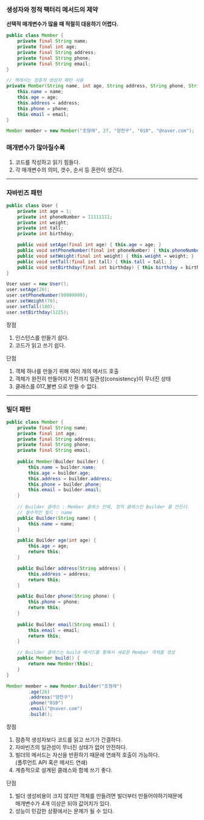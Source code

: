 ### 생성자와 정적 팩터리 메서드의 제약
**선택적 매개변수가 많을 때 적절히 대응하기 어렵다.**
``` java
public class Member {
    private final String name;
    private final int age;
    private final String address;
    private final String phone;
    private final String email;
}

// 책에서는 점층적 생성자 패턴 사용
private Member(String name, int age, String address, String phone, String email) {
    this.name = name;
    this.age = age;
    this.address = address;
    this.phone = phone;
    this.email = email;
}
```
``` java
Member member = new Member("조형래", 27, "양천구", "010", "@naver.com");
```
### 매개변수가 많아질수록
1. 코드를 작성하고 읽기 힘들다.
2. 각 매개변수의 의미, 갯수, 순서 등 혼란이 생긴다.
---
### 자바빈즈 패턴
```java
public class User {
    private int age = 1;
    private int phoneNumber = 11111111;
    private int weight;
    private int tall;
    private int birthday;

    public void setAge(final int age) { this.age = age; }
    public void setPhoneNumber(final int phoneNumber) { this.phoneNumber = phoneNumber; }
    public void setWeight(final int weight) { this.weight = weight; }
    public void setTall(final int tall) { this.tall = tall; }
    public void setBirthday(final int birthday) { this.birthday = birthday; }
}

User user = new User();
user.setAge(20);
user.setPhoneNumber(99999999);
user.setWeight(70);
user.setTall(180);
user.setBirthday(1225);
```
장점   
1. 인스턴스를 만들기 쉽다.
2. 코드가 읽고 쓰기 쉽다.   

단점
1. 객체 하나를 만들기 위해 여러 개의 메서드 호출
2. 객체가 완전히 만들어지기 전까지 일관성(consistency)이 무너진 상태
3. 클래스를 017_불변 으로 만들 수 없다.

---
### 빌더 패턴
``` java
public class Member {
    private final String name;
    private final int age;
    private final String address;
    private final String phone;
    private final String email;
    
    public Member(Builder builder) {
        this.name = builder.name;
        this.age = builder.age;
        this.address = builder.address;
        this.phone = builder.phone;
        this.email = builder.email;
    }
    
    // Builder 클래스 : Member 클래스 안에, 정적 클래스인 Builder 를 만든다.
    // 필수적인 필드 : name
    public Builder(String name) {
        this.name = name;
    }

    public Builder age(int age) {
        this.age = age;
        return this;
    }

    public Builder address(String address) {
        this.address = address;
        return this;
    }

    public Builder phone(String phone) {
        this.phone = phone;
        return this;
    }
    
    public Builder email(String email) {
        this.email = email;
        return this;
    }

    // Builder 클래스는 build 메서드를 통해서 새로운 Member 객체를 생성
    public Member build() {
        return new Member(this);
    }
}

Member member = new Member.Builder("조형래")
        .age(26)
        .address("양천구")
        .phone("010")
        .email("@naver.com")
        .build();
```
장점
1) 점층적 생성자보다 코드를 읽고 쓰기가 간결하다.
2) 자바빈즈의 일관성이 무너진 상태가 없어 안전하다.
3) 빌더의 메서드는 자신을 반환하기 때문에 연쇄적 호출이 가능하다.    
(플루언트 API 혹은 메서드 연쇄)
4) 계층적으로 설계된 클래스와 함께 쓰기 좋다.

단점   
1) 빌더 생성비용이 크지 않지만 객체를 만들려면 빌더부터 만들어야하기때문에   
매개변수가 4개 이상은 되야 값어치가 있다.
2) 성능이 민감한 상황에서는 문제가 될 수 있다.